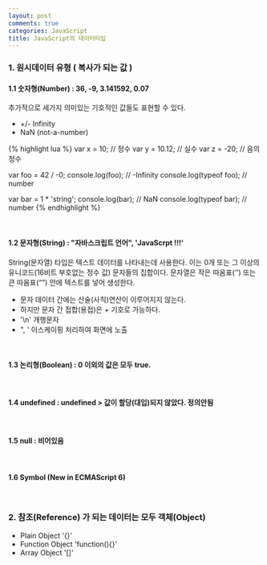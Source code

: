 ```yaml
---
layout: post
comments: true
categories: JavaScript
title: JavaScript의 데이터타입
---
```


### 1. 원시데이터 유형 ( 복사가 되는 값 )

#### 1.1 숫자형(Number) : 36, -9, 3.141592, 0.07

추가적으로 세가지 의미있는 기호적인 값들도 표현할 수 있다.

* +/- Infinity
* NaN (not-a-number)

{% highlight lua %}
var x = 10;    // 정수
var y = 10.12; // 실수
var z = -20;   // 음의 정수

var foo = 42 / -0;
console.log(foo);        // -Infinity
console.log(typeof foo); // number

var bar = 1 * 'string';
console.log(bar);        // NaN
console.log(typeof bar); // number
{% endhighlight %}

<br>

#### 1.2 문자형(String) : "자바스크립트 언어", 'JavaScrpt !!!'
String(문자열) 타입은 텍스트 데이터를 나타내는데 사용한다. 이는 0개 또는 그 이상의 유니코드(16비트 부호없는 정수 값) 문자들의 집합이다. 문자열은 작은 따옴표(‘’) 또는 큰 따옴표(“”) 안에 텍스트를 넣어 생성한다.

* 문자 데이터 간에는 산술(사칙)연산이 이루어지지 않는다.
* 하지만 문자 간 접합(용접)은 + 기호로 가능하다.
* '\n' 개행문자
*  \", \' 이스케이핑 처리하여 화면에 노출  

<br>

#### 1.3 논리형(Boolean) : 0 이외의 값은 모두 true.

<br>

#### 1.4 undefined : undefined > 값이 할당(대입)되지 않았다. 정의안됨

<br>

#### 1.5 null : 비어있음

<br>

#### 1.6 Symbol (New in ECMAScript 6)

<br>

### 2. 참조(Reference) 가 되는 데이터는 모두 객체(Object)
* Plain Object '{}'
* Function Object 'function(){}'
* Array Object '[]'

